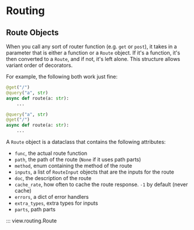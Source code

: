 # Routing

## Route Objects

When you call any sort of router function (e.g. `get` or `post`), it takes in a parameter that is either a function or a `Route` object. If it's a function, it's then converted to a `Route`, and if not, it's left alone. This structure allows variant order of decorators. 

For example, the following both work just fine:

```py
@get("/")
@query("a", str)
async def route(a: str):
    ...
```


```py
@query("a", str)
@get("/")
async def route(a: str):
    ...
```

A `Route` object is a dataclass that contains the following attributes:

- `func`, the actual route function
- `path`, the path of the route (`None` if it uses path parts)
- `method`, enum containing the method of the route
- `inputs`, a list of `RouteInput` objects that are the inputs for the route
- `doc`, the description of the route
- `cache_rate`, how often to cache the route response. `-1` by default (never cache)
- `errors`, a dict of error handlers
- `extra_types`, extra types for inputs
- `parts`, path parts

::: view.routing.Route
